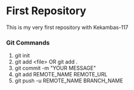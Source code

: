 # First Repository

This is my very first repository with Kekambas-117

### Git Commands
1. git init
2. git add \<file\> OR git add .
3. git commit -m "YOUR MESSAGE"
4. git add REMOTE_NAME REMOTE_URL
5. git push -u REMOTE_NAME BRANCH_NAME

